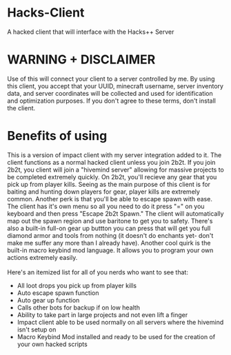 # Hacks-Client
A hacked client that will interface with the Hacks++ Server

# WARNING + DISCLAIMER
Use of this will connect your client to a server controlled by me. By using this client, you accept that your UUID, minecraft username, server inventory data, and server coordinates will be collected and used for identification and optimization purposes. If you don't agree to these terms, don't install the client.

# Benefits of using
This is a version of impact client with my server integration added to it. The client functions as a normal hacked client unless you join 2b2t. If you join 2b2t, you client will join a "hivemind server" allowing for massive projects to be completed extremely quickly. On 2b2t, you'll recieve any gear that you pick up from player kills. Seeing as the main purpose of this client is for baiting and hunting down players for gear, player kills are extremely common. Another perk is that you'll be able to escape spawn with ease. The client has it's own menu so all you need to do it press "=" on you keyboard and then press "Escape 2b2t Spawn." The client will automatically map out the spawn region and use baritone to get you to safety. There's also a built-in full-on gear up buttton you can press that will get you full diamond armor and tools from nothing (it doesn't do enchants yet- don't make me suffer any more than I already have). Another cool quirk is the built-in macro keybind mod language. It allows you to program your own actions extremely easily. <br> <br>
Here's an itemized list for all of you nerds who want to see that: <br>
- All loot drops you pick up from player kills
- Auto escape spawn function
- Auto gear up function
- Calls other bots for backup if on low health
- Ability to take part in large projects and not even lift a finger 
- Impact client able to be used normally on all servers where the hivemind isn't setup on
- Macro Keybind Mod installed and ready to be used for the creation of your own hacked scripts
